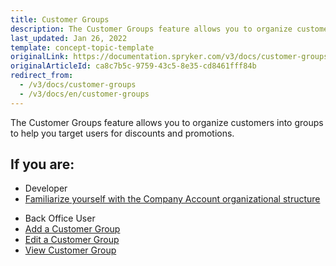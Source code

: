 ```yaml
---
title: Customer Groups
description: The Customer Groups feature allows you to organize customers into groups to help you target users for discounts and promotions.
last_updated: Jan 26, 2022
template: concept-topic-template
originalLink: https://documentation.spryker.com/v3/docs/customer-groups
originalArticleId: ca8c7b5c-9759-43c5-8e35-cd8461fff84b
redirect_from:
  - /v3/docs/customer-groups
  - /v3/docs/en/customer-groups
---
```


The Customer Groups feature allows you to organize customers into groups to help you target users for discounts and promotions.

 ## If you are:

<div class="mr-container">
    <div class="mr-list-container">
        <!-- col1 -->
        <div class="mr-col">
            <ul class="mr-list mr-list-green">
                <li class="mr-title">Developer</li>
                <li><a href="/docs/scos/dev/feature-walkthroughs/{{page.version}}/customer-account-management-feature-walkthrough/reference-information-customer-module-overview.html" class="mr-link">Familiarize yourself with the Company Account organizational structure</a></li>
                 </ul>
        </div>
         <!-- col2 -->
        <div class="mr-col">
            <ul class="mr-list mr-list-blue">
                <li class="mr-title"> Back Office User</li>
                <li><a href="/docs/scos/user/back-office-user-guides/{{page.version}}/customer/customer-customer-access-customer-groups/managing-customer-groups.html#adding-a-customer-group" class="mr-link">Add a Customer Group</a></li>
                <li><a href="/docs/scos/user/back-office-user-guides/{{page.version}}/customer/customer-customer-access-customer-groups/managing-customer-groups.html#editing-a-customer-group" class="mr-link">Edit a Customer Group</a></li>
                <li><a href="/docs/scos/user/back-office-user-guides/{{page.version}}/customer/customer-customer-access-customer-groups/managing-customer-groups.html#viewing-customer-groups" class="mr-link">View Customer Group</a></li>
               </ul>
        </div>
         </div>
</div>
